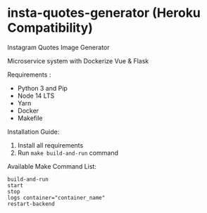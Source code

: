 # insta-quotes-generator (Heroku Compatibility)
Instagram Quotes Image Generator

Microservice system with Dockerize Vue & Flask

Requirements :
<ul>
  <li> Python 3 and Pip</li>
  <li> Node 14 LTS </li>
  <li> Yarn </li>
  <li> Docker </li>
  <li> Makefile </li>
</ul>

Installation Guide:
1. Install all requirements
2. Run `make build-and-run` command

Available Make Command List:
```
build-and-run
start
stop
logs container="container_name"
restart-backend
```
